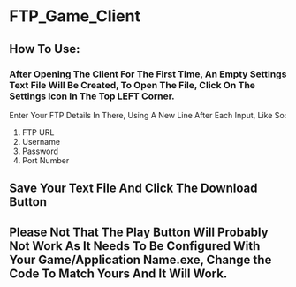 # FTP_Game_Client

## How To Use:
### After Opening The Client For The First Time, An Empty Settings Text File Will Be Created, To Open The File, Click On The Settings Icon In The Top LEFT Corner.

Enter Your FTP Details In There, Using A New Line After Each Input, Like So:
1. FTP URL
2. Username
3. Password
4. Port Number

## Save Your Text File And Click The Download Button

## Please Not That The Play Button Will Probably Not Work As It Needs To Be Configured With Your Game/Application Name.exe, Change the Code To Match Yours And It Will Work.
